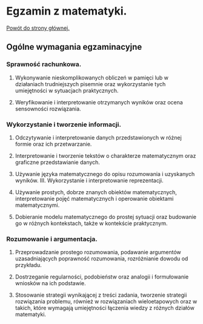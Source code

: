 # Egzamin z matematyki.
[Powót do strony głównej.](/index.md)

## Ogólne wymagania egzaminacyjne

### Sprawność rachunkowa.

1. Wykonywanie nieskomplikowanych obliczeń w pamięci lub w działaniach
trudniejszych pisemnie oraz wykorzystanie tych umiejętności w sytuacjach
praktycznych.

2. Weryfikowanie i interpretowanie otrzymanych wyników oraz ocena sensowności
rozwiązania.

### Wykorzystanie i tworzenie informacji.

1. Odczytywanie i interpretowanie danych przedstawionych w różnej formie oraz ich
przetwarzanie.

2. Interpretowanie i tworzenie tekstów o charakterze matematycznym oraz graficzne
przedstawianie danych.

3. Używanie języka matematycznego do opisu rozumowania i uzyskanych wyników.
III. Wykorzystanie i interpretowanie reprezentacji.
1. Używanie prostych, dobrze znanych obiektów matematycznych, interpretowanie pojęć
matematycznych i operowanie obiektami matematycznymi.
2. Dobieranie modelu matematycznego do prostej sytuacji oraz budowanie go w różnych
kontekstach, także w kontekście praktycznym.

### Rozumowanie i argumentacja.

1. Przeprowadzanie prostego rozumowania, podawanie argumentów uzasadniających
poprawność rozumowania, rozróżnianie dowodu od przykładu.

2. Dostrzeganie regularności, podobieństw oraz analogii i formułowanie wniosków na ich
podstawie.

3. Stosowanie strategii wynikającej z treści zadania, tworzenie strategii rozwiązania
problemu, również w rozwiązaniach wieloetapowych oraz w takich, które wymagają
umiejętności łączenia wiedzy z różnych działów matematyki.
